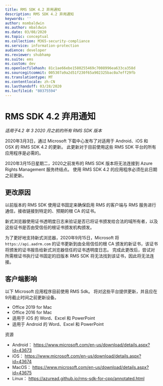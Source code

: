 ```yaml
---
title: RMS SDK 4.2 弃用通知
description: RMS SDK 4.2 弃用通知
keywords: ''
author: msmbaldwin
ms.author: mbaldwin
ms.date: 03/08/2020
ms.topic: conceptual
ms.collection: M365-security-compliance
ms.service: information-protection
audience: developer
ms.reviewer: shubhamp
ms.suite: ems
ms.custom: dev
ms.openlocfilehash: 81c1ae66ebe1580255469c7008996ea633ca358d
ms.sourcegitcommit: 005307a9a2d51f230f65a902325bac0a7eff29fb
ms.translationtype: MT
ms.contentlocale: zh-CN
ms.lasthandoff: 03/28/2020
ms.locfileid: "80375594"
---
```

# <a name="rms-sdk-42-deprecation-notice"></a>RMS SDK 4.2 弃用通知 

*适用于4.2 年 3 2020 月之前的所有 RMS SDK 版本*

2020年3月3日，通过 Microsoft 下载中心发布了对适用于 Android、iOS 和 OSX 的 RMS SDK 4.2 的更新。 此更新对于目前使用这些 RMS SDK 平台的所有应用程序是必需的。  

2020年3月15日星期二，2020之前发布的 RMS SDK 版本将无法连接到 Azure Rights Management 服务终结点。 使用 RMS SDK 4.2 的应用程序必须在此日期之前更新。 

## <a name="reason-for-change"></a>更改原因 

以前版本的 RMS SDK 使用证书固定来确保启用 RMS 的客户端与 RMS 服务进行通信，接收链接到特定的、预期的根 CA 的证书。  

新式浏览器使用证书透明度日志来验证是否已将证书颁发给合法的域所有者，以及这些证书是否由受信任的根证书颁发机构颁发。  

为了更好地支持新式浏览器，2020年9月15日，Microsoft 将 `https://api.aadrm.com` 的证书更新到由全局信任的根 CA 颁发的新证书，该证书将颁发的证书报告给新式浏览器信任的证书透明度日志。 完成此更改后，尝试对所需根证书执行证书固定的旧版本 RMS SDK 将无法找到该证书，因此将无法连接。  

## <a name="client-impact"></a>客户端影响 

以下 Microsoft 应用程序目前使用 RMS Sdk。 将对这些平台提供更新，并且应在9月截止时间之前更新设备。 

- Office 2019 for Mac 
- Office 2016 for Mac 
- 适用于 iOS 的 Word、Excel 和 PowerPoint 
- 适用于 Android 的 Word、Excel 和 PowerPoint 

资源 

- Android： https://www.microsoft.com/en-us/download/details.aspx?id=43673
- iOS： https://www.microsoft.com/en-us/download/details.aspx?id=43674 
- MacOS： https://www.microsoft.com/en-us/download/details.aspx?id=43675 
- Linux： https://azuread.github.io/rms-sdk-for-cpp/annotated.html